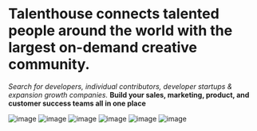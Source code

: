 # Talenthouse connects talented people around the world with the largest on-demand creative community. 
 *Search for developers, individual contributors, developer startups & expansion growth companies.* 
**Build your sales, marketing, product, and customer success teams all in one place**

![image](https://user-images.githubusercontent.com/34789741/131101324-f446af9f-adb0-4595-a869-5359b219bc56.png)
![image](https://user-images.githubusercontent.com/34789741/131101393-f467b4ba-f922-4e6b-becd-cc7c16150847.png)
![image](https://user-images.githubusercontent.com/34789741/124319516-62d51180-db8b-11eb-99bb-7be66738afec.png)
![image](https://user-images.githubusercontent.com/34789741/131101566-c777e35b-8317-4517-9987-68cd5fc76911.png)
![image](https://user-images.githubusercontent.com/34789741/124319613-87c98480-db8b-11eb-8a0c-77a3b0d7d1ef.png)
![image](https://user-images.githubusercontent.com/34789741/124319659-9d3eae80-db8b-11eb-8361-8085d5ac41ba.png)
